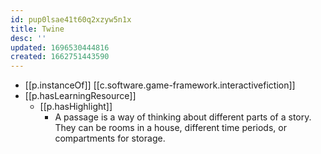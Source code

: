 ```yaml
---
id: pup0lsae41t60q2xzyw5n1x
title: Twine
desc: ''
updated: 1696530444816
created: 1662751443590
---
```


- [[p.instanceOf]] [[c.software.game-framework.interactivefiction]]
- [[p.hasLearningResource]] 
  - [[p.hasHighlight]] 
    - A passage is a way of thinking about different parts of a story. They can be rooms in a house, different time periods, or compartments for storage. 